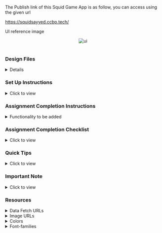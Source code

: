 The Publish link of this Squid Game App is as follow, you can access using the given url

https://squidsayyed.ccbp.tech/

UI reference image

<div style="text-align: center;">
      <img src="https://res.cloudinary.com/adnansayyed2321/image/upload/v1695024960/Screenshot_2023-09-18_134435_tbxh7c.png" alt="ui"> 
</div>
<br/>

### Design Files

<details>

<br/>
Design files according to the route and responsiveness

- Extra Small (Size < 576px), Small (Size >= 576px)

<p>Home Route /Welcome Page</p>
<img src = "https://res.cloudinary.com/adnansayyed2321/image/upload/v1695104467/Screenshot_2023-09-19_115020_czdb82.png" alt ="home page small">
<br/>
<br/>
<p>Registration Page</p>
<img src = "https://res.cloudinary.com/adnansayyed2321/image/upload/v1695105119/Screenshot_2023-09-19_120136_vuw84e.png" alt ="home page small">
<br/>
<br/>
<p>Round 1 and Instructions Display Page</p>
<img src = "https://res.cloudinary.com/adnansayyed2321/image/upload/v1695105220/Screenshot_2023-09-19_120322_weoeor.png" alt ="home page small">
<br/>
<br/>
<p>Green Light Red Light Game Page</p>
<img src = "https://res.cloudinary.com/adnansayyed2321/image/upload/v1695105302/Screenshot_2023-09-19_120443_ho1nyl.png" alt ="home page small">
<br/>
<br/>
<p>Game Over Display Page</p>
<img src = "https://res.cloudinary.com/adnansayyed2321/image/upload/v1695105375/Screenshot_2023-09-19_120556_soswxz.png" alt ="home page small">
<br/>
<br/>
<p>Winner Display Page</p>
<img src = "https://res.cloudinary.com/adnansayyed2321/image/upload/v1695105464/Screenshot_2023-09-19_120719_bbloph.png" alt ="home page small">
<br/>
<br/>
<br/>
- [Medium (Size >= 768px), Large (Size >= 992px) and Extra Large (Size >= 1200px)]
<br/>
<br/>
<p>Winner Display Page</p>
<img src = "https://res.cloudinary.com/adnansayyed2321/image/upload/v1695024960/Screenshot_2023-09-18_134435_tbxh7c.png" alt ="home page small">

</details>

### Set Up Instructions

<details>
<summary>Click to view</summary>

- Download dependencies by running `npm install`
- Start up the app using `npm start`

</details>

### Assignment Completion Instructions

<details>
<summary>Functionality to be added</summary>
<br/>

The app must have the following functionalities:

- Add all the functionalities to be achieved(according to the route, if any) yourself

</details>

### Assignment Completion Checklist

<details>
<summary>Click to view</summary>

- **Along with the below points, add your checklist specific to the assignment**

- Read the instructions given in the assignment carefully and list down the **Assignment Completion Checklist** for the assignment and start working on it
- The completion Checklist includes the below-mentioned points
  - I have completed all the functionalities asked in the assignment
  - I have used only the resources (Frameworks, Design files, APIs, third-party packages) mentioned in the assignment
  - I have modified the README.md file based on my assignment instructions
  - I have completed the assignment **ON TIME**
- **Note:**
  - Ensure that you have marked all the checklist points in your completion checklist before submitting the assignment
  </details>

### Quick Tips

<details>
<summary>Click to view</summary>
<br>

- Add third-party packages list yourself
</details>

### Important Note

<details>
<summary>Click to view</summary>
<br/>

- Add any important note here, like user credentials for authentication.

</details>

### Resources

<details>
<summary>Data Fetch URLs</summary>
<br/>

- Add the URLs list to fetch the data yourself

</details>

<details>
<summary>Image URLs</summary>
<br/>

- Add the list of all image URLs needed in the assignment yourself.

</details>

<details>
<summary>Colors</summary>
<br/>

Add the text and background colours to be used in the assignment yourself.

<!-- <div style="background-color: #3b82f6; width: 150px; padding: 10px; color: white">Hex: #3b82f6</div> -->

</details>

<details>
<summary>Font-families</summary>

- Add the font-families to be used in the assignment yourself.

</details>
